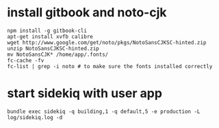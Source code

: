 # install gitbook and noto-cjk

```
npm install -g gitbook-cli
apt-get install xvfb calibre
wget http://www.google.com/get/noto/pkgs/NotoSansCJKSC-hinted.zip
unzip NotoSansCJKSC-hinted.zip
mv NotoSansCJK* /home/app/.fonts/
fc-cache -fv
fc-list | grep -i noto # to make sure the fonts installed correctly
```

# start sidekiq with user app

```
bundle exec sidekiq -q building,1 -q default,5 -e production -L log/sidekiq.log -d
```
